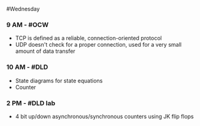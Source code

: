 #Wednesday 
### 9 AM - #OCW 
- TCP is defined as a reliable, connection-oriented protocol
- UDP doesn't check for a proper connection, used for a very small amount of data transfer

### 10 AM - #DLD 
- State diagrams for state equations
- Counter

### 2 PM - #DLD lab
- 4 bit up/down asynchronous/synchronous counters using JK flip flops